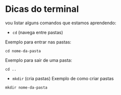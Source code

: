 # Dicas do terminal
vou listar alguns comandos que estamos aprendendo:

- `cd` (navega entre pastas)

Exemplo para entrar nas pastas:
```
cd nome-da-pasta
```

Exemplo para sair de uma pasta:
```
cd ..
```
- `mkdir` (cria pastas)
Exemplo de como criar pastas
```
mkdir nome-da-pasta
```





